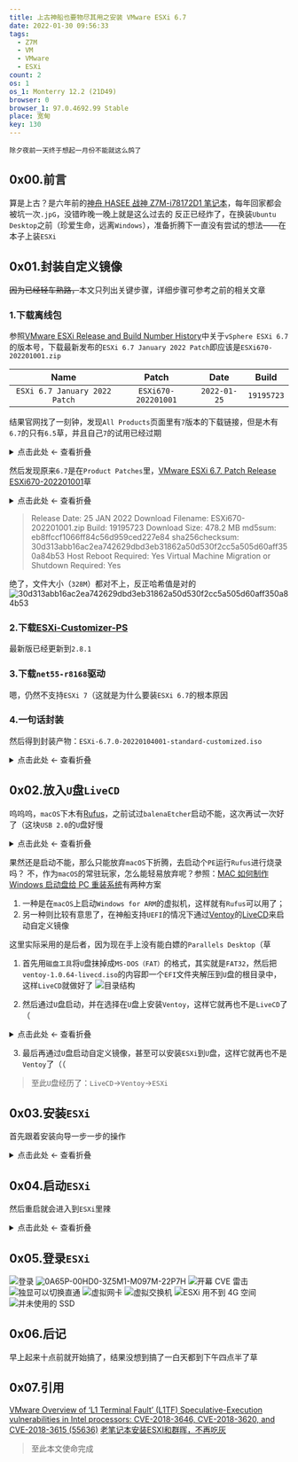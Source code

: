 ```yaml
---
title: 上古神船也要物尽其用之安装 VMware ESXi 6.7
date: 2022-01-30 09:56:33
tags:
  - Z7M
  - VM
  - VMware
  - ESXi
count: 2
os: 1
os_1: Monterry 12.2 (21D49)
browser: 0
browser_1: 97.0.4692.99 Stable
place: 宽甸
key: 130
---
```

    除夕夜前一天终于想起一月份不能就这么鸽了
<!-- more -->
## 0x00.前言
算是上古？是六年前的[神舟 HASEE 战神 Z7M-i78172D1 笔记本](../../Windows/laptop.html)，每年回家都会被坑一次`.jpG`，没错昨晚一晚上就是这么过去的
反正已经炸了，在换装`Ubuntu Desktop`之前（珍爱生命，远离`Windows`），准备折腾下一直没有尝试的想法——在本子上装`ESXi`

## 0x01.封装自定义镜像
~~因为已经轻车熟路，~~本文只列出关键步骤，详细步骤可参考之前的相关文章

### 1.下载离线包
参照[VMware ESXi Release and Build Number History](https://web.archive.org/web/20220130020311/https://www.virten.net/vmware/esxi-release-build-number-history/)中关于`vSphere ESXi 6.7`的版本号，下载最新发布的`ESXi 6.7 January 2022 Patch`即应该是`ESXi670-202201001.zip`

Name | Patch | Date | Build
:---: | :---: | :---: | :---:
`ESXi 6.7 January 2022 Patch` | `ESXi670-202201001` | `2022-01-25` | `19195723`

结果官网找了一刻钟，发现`All Products`页面里有`7`版本的下载链接，但是木有`6.7`的只有`6.5`草，并且自己`7`的试用已经过期

<details><summary>点击此处 ← 查看折叠</summary>

![文档](https://i1.yuangezhizao.cn/macOS/20220130102242.png!webp)
![下载](https://i1.yuangezhizao.cn/macOS/20220130155740.png!webp)
![我的试用](https://i1.yuangezhizao.cn/macOS/20220130103034.png!webp)

</details>

然后发现原来`6.7`是在`Product Patches`里，[VMware ESXi 6.7, Patch Release ESXi670-202201001](https://web.archive.org/web/20220130023953/https://docs.vmware.com/en/VMware-vSphere/6.7/rn/esxi670-202201001.html)草

<details><summary>点击此处 ← 查看折叠</summary>

![产品补丁](https://i1.yuangezhizao.cn/macOS/20220130103225.png!webp)

</details>

> Release Date: 25 JAN 2022
Download Filename:	ESXi670-202201001.zip
Build:	19195723
Download Size:	478.2 MB
md5sum:	eb8ffccf1066ff84c56d959ced227e84
sha256checksum:	30d313abb16ac2ea742629dbd3eb31862a50d530f2cc5a505d60aff350a84b53
Host Reboot Required:	Yes
Virtual Machine Migration or Shutdown Required:	Yes

绝了，文件大小（`328M`）都对不上，反正哈希值是对的
![30d313abb16ac2ea742629dbd3eb31862a50d530f2cc5a505d60aff350a84b53](https://i1.yuangezhizao.cn/macOS/20220130104641.png!webp)

### 2.下载[ESXi-Customizer-PS](https://github.com/VFrontDe/ESXi-Customizer-PS)
最新版已经更新到`2.8.1`

### 3.下载`net55-r8168`驱动
嗯，仍然不支持`ESXi 7`（这就是为什么要装`ESXi 6.7`的根本原因

### 4.一句话封装
然后得到封装产物：`ESXi-6.7.0-20220104001-standard-customized.iso`

<details><summary>点击此处 ← 查看折叠</summary>

``` powershell
Microsoft Windows [版本 10.0.19044.1503]
(c) Microsoft Corporation。保留所有权利。

D:\yuangezhizao\Documents\ESXI\ESXi-Customizer-PS>powershell
Windows PowerShell
版权所有 (C) Microsoft Corporation。保留所有权利。

尝试新的跨平台 PowerShell https://aka.ms/pscore6

PS D:\yuangezhizao\Documents\ESXI\ESXi-Customizer-PS> .\ESXi-Customizer-PS.ps1 -izip .\ESXi670-202201001.zip -dpt .\net55-r8168-8.045a-napi-offline_bundle.zip -load net55-r8168

This is ESXi-Customizer-PS Version 2.8.1 (visit https://ESXi-Customizer-PS.v-front.de for more information!)
(Call with -help for instructions)

Logging to C:\Users\YUANGE~1\AppData\Local\Temp\ESXi-Customizer-PS-4628.log ...

Running with PowerShell version 5.1 and VMware PowerCLI version .. build

Adding base Offline bundle .\ESXi670-202201001.zip ... [OK]

Connecting additional depot .\net55-r8168-8.045a-napi-offline_bundle.zip ... [OK]

Getting Imageprofiles, please wait ... [OK]

Using Imageprofile ESXi-6.7.0-20220104001-standard ...
(Dated 01/12/2022 08:53:55, AcceptanceLevel: PartnerSupported,
Updates ESXi 6.7 Image Profile-ESXi-6.7.0-20220104001-standard)

Load additional VIBs from Online depots ...
   Add VIB net55-r8168 8.045a-napi [New AcceptanceLevel: CommunitySupported] [OK, added]

Exporting the Imageprofile to 'D:\yuangezhizao\Documents\ESXI\ESXi-Customizer-PS\ESXi-6.7.0-20220104001-standard-customized.iso'. Please be patient ...


All done.

PS D:\yuangezhizao\Documents\ESXI\ESXi-Customizer-PS>
```

</details>

## 0x02.放入`U`盘`LiveCD`
呜呜呜，`macOS`下木有[Rufus](https://rufus.ie/zh/)，之前试过`balenaEtcher`启动不能，这次再试一次好了（这块`USB 2.0`的`U`盘好慢

<details><summary>点击此处 ← 查看折叠</summary>

![提示缺少分区表](https://i1.yuangezhizao.cn/macOS/20220130112014.png!webp)
![辣鸡 U 盘](https://i1.yuangezhizao.cn/macOS/20220130112043.png!webp)
![烧录验证](https://i1.yuangezhizao.cn/macOS/20220130112203.png!webp)

</details>

果然还是启动不能，那么只能放弃`macOS`下折腾，去启动个`PE`运行`Rufus`进行烧录吗？
不，作为`macOS`的常驻玩家，怎么能轻易放弃呢？参照：[MAC 如何制作 Windows 启动盘给 PC 重装系统](https://web.archive.org/web/20220130071017/https://www.v2ex.com/t/800419)有两种方案
1. 一种是在`macOS`上启动`Windows for ARM`的虚拟机，这样就有`Rufus`可以用了；
2. 另一种则比较有意思了，在神船支持`UEFI`的情况下通过[Ventoy](https://github.com/ventoy/Ventoy)的[LiveCD](https://web.archive.org/web/20220130071523/https://www.ventoy.net/cn/doc_livecd.html)来启动自定义镜像

这里实际采用的是后者，因为现在手上没有能白嫖的`Parallels Desktop`（草
1. 首先用`磁盘工具`将`U`盘抹掉成`MS-DOS（FAT）`的格式，其实就是`FAT32`，然后把`ventoy-1.0.64-livecd.iso`的内容即一个`EFI`文件夹解压到`U`盘的根目录中，这样`LiveCD`就做好了
![目录结构](https://i1.yuangezhizao.cn/macOS/20220130154410.png!webp)

2. 然后通过`U`盘启动，并在选择在`U`盘上安装`Ventoy`，这样它就再也不是`LiveCD`了（

<details><summary>点击此处 ← 查看折叠</summary>

![此时还是 LiveCD](https://i1.yuangezhizao.cn/Redmi-K20Pro/IMG_20220130_115744.jpg!view)
![此时已是 Ventoy](https://i1.yuangezhizao.cn/Redmi-K20Pro/IMG_20220130_115852.jpg!view)

</details>

3. 最后再通过`U`盘启动自定义镜像，甚至可以安装`ESXi`到`U`盘，这样它就再也不是`Ventoy`了（（

> 至此`U`盘经历了：`LiveCD`→`Ventoy`→`ESXi`

## 0x03.安装`ESXi`
首先跟着安装向导一步一步的操作

<details><summary>点击此处 ← 查看折叠</summary>

![启动自定义镜像](https://i1.yuangezhizao.cn/Redmi-K20Pro/IMG_20220130_120241.jpg!view)
![选择磁盘](https://i1.yuangezhizao.cn/Redmi-K20Pro/IMG_20220130_123708.jpg!view)
![磁盘信息](https://i1.yuangezhizao.cn/Redmi-K20Pro/IMG_20220130_123741.jpg!view)
![确认](https://i1.yuangezhizao.cn/Redmi-K20Pro/IMG_20220130_123810.jpg!view)
![最终确认](https://i1.yuangezhizao.cn/Redmi-K20Pro/IMG_20220130_123924.jpg!view)
![安装后卡 75%](https://i1.yuangezhizao.cn/Redmi-K20Pro/IMG_20220130_124440.jpg!view)
![然后就 100%](https://i1.yuangezhizao.cn/Redmi-K20Pro/IMG_20220130_124708.jpg!view)

</details>

## 0x04.启动`ESXi`
然后重启就会进入到`ESXi`里辣

<details><summary>点击此处 ← 查看折叠</summary>

![启动中](https://i1.yuangezhizao.cn/Redmi-K20Pro/IMG_20220130_124928.jpg!view)
![启动完成](https://i1.yuangezhizao.cn/Redmi-K20Pro/IMG_20220130_125438.jpg!view)
![进入菜单](https://i1.yuangezhizao.cn/Redmi-K20Pro/IMG_20220130_125415.jpg!view)
![设置静态 IP](https://i1.yuangezhizao.cn/Redmi-K20Pro/IMG_20220130_125211.jpg!view)

</details>

## 0x05.登录`ESXi`
![登录](https://i1.yuangezhizao.cn/macOS/20220130125749.png!webp)
![0A65P-00HD0-3Z5M1-M097M-22P7H](https://i1.yuangezhizao.cn/macOS/20220130130130.png!webp)
![开幕 CVE 雷击](https://i1.yuangezhizao.cn/macOS/20220130130334.png!webp)
![独显可以切换直通](https://i1.yuangezhizao.cn/macOS/20220130130535.png!webp)
![虚拟网卡](https://i1.yuangezhizao.cn/macOS/20220130131159.png!webp)
![虚拟交换机](https://i1.yuangezhizao.cn/macOS/20220130131217.png!webp)
![ESXi 用不到 4G 空间](https://i1.yuangezhizao.cn/macOS/20220130131459.png!webp)
![并未使用的 SSD](https://i1.yuangezhizao.cn/macOS/20220130131541.png!webp)

## 0x06.后记
早上起来十点前就开始搞了，结果没想到搞了一白天都到下午四点半了草

## 0x07.引用

[VMware Overview of ‘L1 Terminal Fault’ (L1TF) Speculative-Execution vulnerabilities in Intel processors: CVE-2018-3646, CVE-2018-3620, and CVE-2018-3615 (55636)](https://kb.vmware.com/s/article/55636)
[老笔记本安装ESXI和群晖，不再吃灰](https://web.archive.org/web/20220130122630/https://blog.csdn.net/hahofe/article/details/117519109)

> 至此本文使命完成
